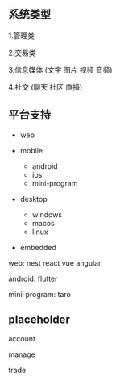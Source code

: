 ## 系统类型

1.管理类

2.交易类

3.信息媒体 (文字 图片 视频 音频)

4.社交 (聊天 社区 直播)

## 平台支持

- web

- mobile

  - android
  - ios
  - mini-program

- desktop

  - windows
  - macos
  - linux

- embedded

web: nest react vue angular

android: flutter

mini-program: taro

## placeholder

account

manage

trade
